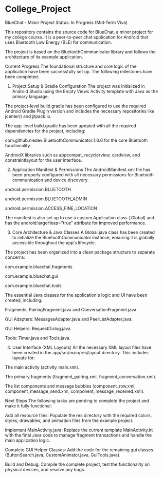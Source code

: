 # College_Project
BlueChat - Minor Project
Status: In Progress (Mid-Term Viva)

This repository contains the source code for BlueChat, a minor project for my college course. It is a peer-to-peer chat application for Android that uses Bluetooth Low Energy (BLE) for communication.

The project is based on the BluetoothCommunicator library and follows the architecture of its example application.

Current Progress
The foundational structure and core logic of the application have been successfully set up. The following milestones have been completed:

1. Project Setup & Gradle Configuration
The project was initialized in Android Studio using the Empty Views Activity template with Java as the primary language.

The project-level build.gradle has been configured to use the required Android Gradle Plugin version and includes the necessary repositories like jcenter() and jitpack.io.

The app-level build.gradle has been updated with all the required dependencies for the project, including:

com.github.niedev:BluetoothCommunicator:1.0.6 for the core Bluetooth functionality.

AndroidX libraries such as appcompat, recyclerview, cardview, and constraintlayout for the user interface.

2. Application Manifest & Permissions
The AndroidManifest.xml file has been properly configured with all necessary permissions for Bluetooth communication and device discovery:

android.permission.BLUETOOTH

android.permission.BLUETOOTH_ADMIN

android.permission.ACCESS_FINE_LOCATION

The manifest is also set up to use a custom Application class (.Global) and has the android:largeHeap="true" attribute for improved performance.

3. Core Architecture & Java Classes
A Global.java class has been created to initialize the BluetoothCommunicator instance, ensuring it is globally accessible throughout the app's lifecycle.

The project has been organized into a clean package structure to separate concerns:

com.example.bluechat.fragments

com.example.bluechat.gui

com.example.bluechat.tools

The essential Java classes for the application's logic and UI have been created, including:

Fragments: PairingFragment.java and ConversationFragment.java.

GUI Adapters: MessagesAdapter.java and PeerListAdapter.java.

GUI Helpers: RequestDialog.java.

Tools: Timer.java and Tools.java.

4. User Interface (XML Layouts)
All the necessary XML layout files have been created in the app/src/main/res/layout directory. This includes layouts for:

The main activity (activity_main.xml).

The primary fragments (fragment_pairing.xml, fragment_conversation.xml).

The list components and message bubbles (component_row.xml, component_message_send.xml, component_message_received.xml).

Next Steps
The following tasks are pending to complete the project and make it fully functional:

Add all resource files: Populate the res directory with the required colors, styles, drawables, and animation files from the example project.

Implement MainActivity.java: Replace the current template MainActivity.kt with the final Java code to manage fragment transactions and handle the main application logic.

Complete GUI Helper Classes: Add the code for the remaining gui classes (ButtonSearch.java, CustomAnimator.java, GuiTools.java).

Build and Debug: Compile the complete project, test the functionality on physical devices, and resolve any bugs.
